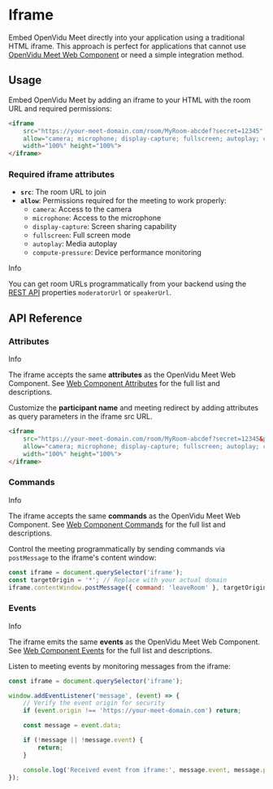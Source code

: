 # Iframe

Embed OpenVidu Meet directly into your application using a traditional HTML iframe. This approach is perfect for applications that cannot use [OpenVidu Meet Web Component](../webcomponent/) or need a simple integration method.

## Usage

Embed OpenVidu Meet by adding an iframe to your HTML with the room URL and required permissions:

```html
<iframe
    src="https://your-meet-domain.com/room/MyRoom-abcdef?secret=12345"
    allow="camera; microphone; display-capture; fullscreen; autoplay; compute-pressure;"
    width="100%" height="100%">
</iframe>
```

### Required iframe attributes

- **`src`**: The room URL to join
- **`allow`**: Permissions required for the meeting to work properly:
  - `camera`: Access to the camera
  - `microphone`: Access to the microphone
  - `display-capture`: Screen sharing capability
  - `fullscreen`: Full screen mode
  - `autoplay`: Media autoplay
  - `compute-pressure`: Device performance monitoring

Info

You can get room URLs programmatically from your backend using the [REST API](../api.html#/schemas/MeetRoom) properties `moderatorUrl` or `speakerUrl`.

## API Reference

### Attributes

Info

The iframe accepts the same **attributes** as the OpenVidu Meet Web Component. See [Web Component Attributes](../webcomponent/#attributes) for the full list and descriptions.

Customize the **participant name** and meeting redirect by adding attributes as query parameters in the iframe src URL.

```html
<iframe
    src="https://your-meet-domain.com/room/MyRoom-abcdef?secret=12345&participant-name=John&leave-redirect-url=https://meeting.end.url/"
    allow="camera; microphone; display-capture; fullscreen; autoplay; compute-pressure;"
    width="100%" height="100%">
</iframe>
```

### Commands

Info

The iframe accepts the same **commands** as the OpenVidu Meet Web Component. See [Web Component Commands](../webcomponent/#commands) for the full list and descriptions.

Control the meeting programmatically by sending commands via `postMessage` to the iframe's content window:

```javascript
const iframe = document.querySelector('iframe');
const targetOrigin = '*'; // Replace with your actual domain
iframe.contentWindow.postMessage({ command: 'leaveRoom' }, targetOrigin);
```

### Events

Info

The iframe emits the same **events** as the OpenVidu Meet Web Component. See [Web Component Events](../webcomponent/#events) for the full list and descriptions.

Listen to meeting events by monitoring messages from the iframe:

```javascript
const iframe = document.querySelector('iframe');

window.addEventListener('message', (event) => {
    // Verify the event origin for security
    if (event.origin !== 'https://your-meet-domain.com') return;

    const message = event.data;

    if (!message || !message.event) {
        return;
    }

    console.log('Received event from iframe:', message.event, message.payload);
});
```
